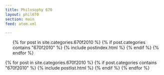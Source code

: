 ```yaml
---
title: Philosophy 670
layout: phil670
section: main
feed: atom.xml

---
```


<article class="postindex">
    
<ul id="postindex">
{% for post in site.categories.670f2010 %}
{% if post.categories contains "670f2010" %}
{% include postindex.html %}
{% endif %}
{% endfor %}
</ul>

</article>

{% for post in site.categories.670f2010 %}
{% if post.categories contains "670f2010" %}
{% include postlist.html %}
{% endif %}
{% endfor %}